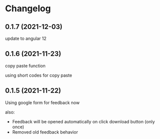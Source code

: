 # Changelog

## 0.1.7 (2021-12-03)
update to angular 12

## 0.1.6 (2021-11-23)
copy paste function 

using short codes for copy paste

## 0.1.5 (2021-11-22)

Using google form for feedback now

also:
- Feedback will be opened automatically on click download button (only once)
- Removed old feedback behavior

